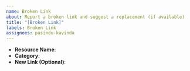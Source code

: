 ```yaml
---
name: Broken Link
about: Report a broken link and suggest a replacement (if available)
title: "[Broken Link]"
labels: Broken Link
assignees: pasindu-kavinda
---
```


- **Resource Name**:  
- **Category**:  
- **New Link (Optional)**:  
